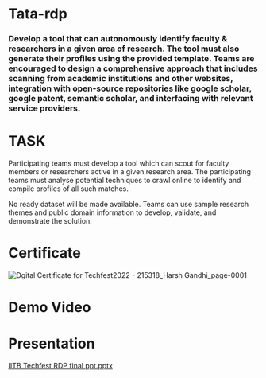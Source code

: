 # Tata-rdp
<h3>
Develop a tool that can autonomously identify faculty & researchers in a given area of research. The tool must also generate their profiles using the provided template.
Teams are encouraged to design a comprehensive approach that includes scanning from academic institutions and other websites, integration with open-source repositories like google scholar, google patent, semantic scholar, and interfacing with relevant service providers.</h3>

# TASK
Participating teams must develop a tool which can scout for faculty members or researchers
active in a given research area. The participating teams must analyse potential techniques to
crawl online to identify and compile profiles of all such matches.

No ready dataset will be made available. Teams can use sample research themes and public
domain information to develop, validate, and demonstrate the solution.


# Certificate

![Dgital Certificate for Techfest2022 - 215318_Harsh Gandhi_page-0001](https://user-images.githubusercontent.com/58548322/152633692-f957b460-46d8-4c82-8cd7-97c441440846.jpg)

# Demo Video


# Presentation
[IITB Techfest RDP final ppt.pptx](https://github.com/18harsh/Tata-rdp/files/8007621/IITB.Techfest.RDP.final.ppt.pptx)
